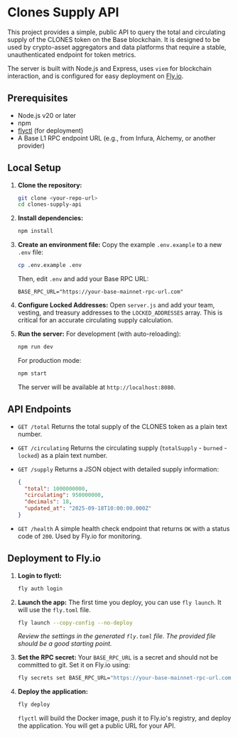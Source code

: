 # Clones Supply API

This project provides a simple, public API to query the total and circulating supply of the CLONES token on the Base blockchain. It is designed to be used by crypto-asset aggregators and data platforms that require a stable, unauthenticated endpoint for token metrics.

The server is built with Node.js and Express, uses `viem` for blockchain interaction, and is configured for easy deployment on [Fly.io](https://fly.io/).

## Prerequisites

- Node.js v20 or later
- npm
- [flyctl](https://fly.io/docs/hands-on/install-flyctl/) (for deployment)
- A Base L1 RPC endpoint URL (e.g., from Infura, Alchemy, or another provider)

## Local Setup

1.  **Clone the repository:**
    ```bash
    git clone <your-repo-url>
    cd clones-supply-api
    ```

2.  **Install dependencies:**
    ```bash
    npm install
    ```

3.  **Create an environment file:**
    Copy the example `.env.example` to a new `.env` file:
    ```bash
    cp .env.example .env
    ```
    Then, edit `.env` and add your Base RPC URL:
    ```
    BASE_RPC_URL="https://your-base-mainnet-rpc-url.com"
    ```

4.  **Configure Locked Addresses:**
    Open `server.js` and add your team, vesting, and treasury addresses to the `LOCKED_ADDRESSES` array. This is critical for an accurate circulating supply calculation.

5.  **Run the server:**
    For development (with auto-reloading):
    ```bash
    npm run dev
    ```
    For production mode:
    ```bash
    npm start
    ```
    The server will be available at `http://localhost:8080`.

## API Endpoints

-   `GET /total`
    Returns the total supply of the CLONES token as a plain text number.
    
-   `GET /circulating`
    Returns the circulating supply (`totalSupply` - `burned` - `locked`) as a plain text number.

-   `GET /supply`
    Returns a JSON object with detailed supply information:
    ```json
    {
      "total": 1000000000,
      "circulating": 950000000,
      "decimals": 18,
      "updated_at": "2025-09-18T10:00:00.000Z"
    }
    ```
-   `GET /health`
    A simple health check endpoint that returns `OK` with a status code of `200`. Used by Fly.io for monitoring.

## Deployment to Fly.io

1.  **Login to flyctl:**
    ```bash
    fly auth login
    ```

2.  **Launch the app:**
    The first time you deploy, you can use `fly launch`. It will use the `fly.toml` file.
    ```bash
    fly launch --copy-config --no-deploy
    ```
    *Review the settings in the generated `fly.toml` file. The provided file should be a good starting point.*

3.  **Set the RPC secret:**
    Your `BASE_RPC_URL` is a secret and should not be committed to git. Set it on Fly.io using:
    ```bash
    fly secrets set BASE_RPC_URL="https://your-base-mainnet-rpc-url.com"
    ```

4.  **Deploy the application:**
    ```bash
    fly deploy
    ```
    `flyctl` will build the Docker image, push it to Fly.io's registry, and deploy the application. You will get a public URL for your API.
